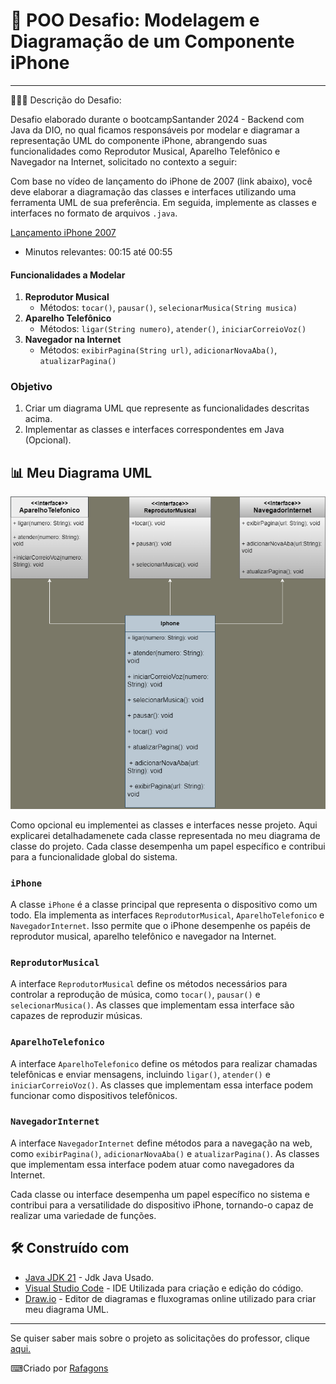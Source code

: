 # 🚀 POO Desafio: Modelagem e Diagramação de um Componente iPhone
********************************************************************************************

👩🏻‍💻 Descrição do Desafio:

Desafio elaborado durante o bootcampSantander 2024 - Backend com Java da DIO, no qual ficamos responsáveis por modelar e diagramar a representação UML do componente iPhone, abrangendo suas funcionalidades como Reprodutor Musical, Aparelho Telefônico e Navegador na Internet, solicitado no contexto a seguir:

Com base no vídeo de lançamento do iPhone de 2007 (link abaixo), você deve elaborar a diagramação das classes e interfaces utilizando uma ferramenta UML de sua preferência. Em seguida, implemente as classes e interfaces no formato de arquivos `.java`.

[Lançamento iPhone 2007](https://www.youtube.com/watch?v=9ou608QQRq8)
 - Minutos relevantes: 00:15 até 00:55

#### Funcionalidades a Modelar
1. **Reprodutor Musical**
   - Métodos: `tocar()`, `pausar()`, `selecionarMusica(String musica)`
2. **Aparelho Telefônico**
   - Métodos: `ligar(String numero)`, `atender()`, `iniciarCorreioVoz()`
3. **Navegador na Internet**
   - Métodos: `exibirPagina(String url)`, `adicionarNovaAba()`, `atualizarPagina()`

### Objetivo
1. Criar um diagrama UML que represente as funcionalidades descritas acima.
2. Implementar as classes e interfaces correspondentes em Java (Opcional).

## 📊 Meu Diagrama UML

  ![image](https://github.com/Rafagons/diagramacao-classes-iPhone-dio/blob/97b1fe21a1f32732f6db11a77378d0f2fd183dc7/docs/Modelagem%20Iphone.png)



Como opcional eu implementei as classes e interfaces nesse projeto. Aqui explicarei detalhadamenete cada classe representada no meu diagrama de classe do projeto. Cada classe desempenha um papel específico e contribui para a funcionalidade global do sistema.

### `iPhone`

A classe `iPhone` é a classe principal que representa o dispositivo como um todo. Ela implementa as interfaces `ReprodutorMusical`, `AparelhoTelefonico` e `NavegadorInternet`. Isso permite que o iPhone desempenhe os papéis de reprodutor musical, aparelho telefônico e navegador na Internet. 

### `ReprodutorMusical`

A interface `ReprodutorMusical` define os métodos necessários para controlar a reprodução de música, como `tocar()`, `pausar()` e `selecionarMusica()`. As classes que implementam essa interface são capazes de reproduzir músicas.

### `AparelhoTelefonico`

A interface `AparelhoTelefonico` define os métodos para realizar chamadas telefônicas e enviar mensagens, incluindo `ligar()`, `atender()` e `iniciarCorreioVoz()`. As classes que implementam essa interface podem funcionar como dispositivos telefônicos.

### `NavegadorInternet`

A interface `NavegadorInternet` define métodos para a navegação na web, como `exibirPagina()`, `adicionarNovaAba()` e `atualizarPagina()`. As classes que implementam essa interface podem atuar como navegadores da Internet.

Cada classe ou interface desempenha um papel específico no sistema e contribui para a versatilidade do dispositivo iPhone, tornando-o capaz de realizar uma variedade de funções.

## 🛠️ Construído com

* [Java JDK 21](https://www.oracle.com/middleeast/java/technologies/downloads/) - Jdk Java Usado.
* [Visual Studio Code](https://code.visualstudio.com/) - IDE Utilizada para criação e edição do código.
* [Draw.io](https://www.drawio.com/) - Editor de diagramas e fluxogramas online utilizado para criar meu diagrama UML.

---

Se quiser saber mais sobre o projeto as solicitações do professor, clique [aqui.](https://github.com/digitalinnovationone/trilha-java-basico/tree/main/desafios/poo)


⌨Criado por [Rafagons](https://github.com/Rafagons)

